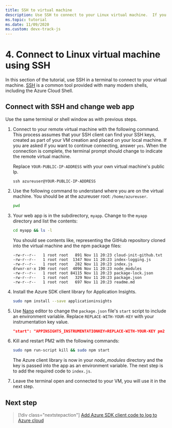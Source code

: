 ```yaml
---
title: SSH to virtual machine
description: Use SSH to connect to your Linux virtual machine.  If you are using a modern Mac, Windows, or Linux operating system, the terminal-based client SSH should already be installed.
ms.topic: tutorial
ms.date: 11/09/2020
ms.custom: devx-track-js
---
```


# 4. Connect to Linux virtual machine using SSH

In this section of the tutorial, use SSH in a terminal to connect to your virtual machine. [SSH](https://www.ssh.com/ssh/) is a common tool provided with many modern shells, including the Azure Cloud Shell. 

## Connect with SSH and change web app

Use the same terminal or shell window as with previous steps. 

1. Connect to your remote virtual machine with the following command. This process assumes that your SSH client can find your SSH keys, created as part of your VM creation and placed on your local machine. If you are asked if you want to continue connecting, answer `yes`. When the connection is complete, the terminal prompt should change to indicate the remote virtual machine. 

    Replace `YOUR-PUBLIC-IP-ADDRESS` with your own virtual machine's public Ip. 

    ```console
    ssh azureuser@YOUR-PUBLIC-IP-ADDRESS
    ``` 

1. Use the following command to understand where you are on the virtual machine. You should be at the azureuser root: `/home/azureuser`. 

    ```bash
    pwd
    ```

1. Your web app is in the subdirectory, `myapp`. Change to the `myapp` directory and list the contents:

    ```bash
    cd myapp && ls -l
    ```

    You should see contents like, representing the GitHub repository cloned into the virtual machine and the npm package files:
    
    ```console
    -rw-r--r--   1 root root   891 Nov 11 20:23 cloud-init-github.txt
    -rw-r--r--   1 root root  1347 Nov 11 20:23 index-logging.js
    -rw-r--r--   1 root root   282 Nov 11 20:23 index.js
    drwxr-xr-x 190 root root  4096 Nov 11 20:23 node_modules
    -rw-r--r--   1 root root 84115 Nov 11 20:23 package-lock.json
    -rw-r--r--   1 root root   329 Nov 11 20:23 package.json
    -rw-r--r--   1 root root   697 Nov 11 20:23 readme.md
    ```

1. Install the Azure SDK client library for Application Insights.

    ```bash
    sudo npm install --save applicationinsights
    ```

1. Use [Nano](https://www.nano-editor.org/dist/latest/nano.html#Editor-Basics) editor to change the `package.json` file's `start` script to include an environment variable. Replace `REPLACE-WITH-YOUR-KEY` with your instrumentation key value.

    ```json
    "start": "APPINSIGHTS_INSTRUMENTATIONKEY=REPLACE-WITH-YOUR-KEY pm2 start index.js --watch --log /var/log/pm2.log"
    ```

1. Kill and restart PM2 with the following commands:

    ```bash
    sudo npm run-script kill && sudo npm start
    ```

    The Azure client library is now in your _node_modules_ directory and the key is passed into the app as an environment variable. The next step is to add the required code to `index.js`. 

1. Leave the terminal open and connected to your VM, you will use it in the next step.

## Next step

> [!div class="nextstepaction"]
> [Add Azure SDK client code to log to Azure cloud](azure-monitor-application-insights-nodejs-expressjs-code.md) 